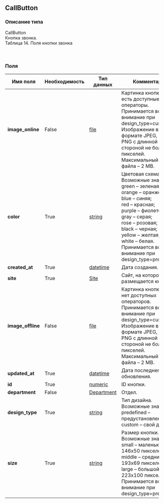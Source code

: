 
## CallButton

### Описание типа
CallButton<br/>Кнопка звонка.<br/>Таблица 14. Поля кнопки звонка<br/><br/><br/>
### Поля

| Имя поля | Необходимость | Тип данных | Комментарий |
|---|---|---|---|
|**image_online**|False|[file](/docs/types/file.md)|Картинка кнопки, когда есть доступные операторы.<br/>Принимается во внимание при design_type=custom.<br/>Изображение в формате JPEG, GIF или PNG с длинной стороной не более 500 пикселей.<br/>Максимальный размер файла – 2 MB.<br/>|
|**color**|True|[string](/docs/types/string.md)|Цветовая схема.<br/>Возможные значения:<br/>green – зеленая;<br/>orange – оранжевая;<br/>blue – синяя;<br/>red – красная;<br/>purple – фиолетовая;<br/>gray – серая;<br/>rose – розовая;<br/>black – черная;<br/>yellow – желтая;<br/>white – белая.<br/>Принимается во внимание при design_type=predefined.<br/>|
|**created_at**|True|[datetime](/docs/types/datetime.md)|Дата создания.<br/>|
|**site**|True|[Site](/docs/types/Site.md)|Сайт, на котором размещается кнопка.<br/>|
|**image_offline**|False|[file](/docs/types/file.md)|Картинка кнопки, когда нет доступных операторов.<br/>Принимается во внимание при design_type=custom.<br/>Изображение в формате JPEG, GIF или PNG с длинной стороной не более 500 пикселей.<br/>Максимальный размер файла – 2 MB.<br/>|
|**updated_at**|True|[datetime](/docs/types/datetime.md)|Дата последнего обновления.<br/>|
|**id**|True|[numeric](/docs/types/numeric.md)|ID кнопки.<br/>|
|**department**|False|[Department](/docs/types/Department.md)|Отдел.<br/>|
|**design_type**|True|[string](/docs/types/string.md)|Тип дизайна.<br/>Возможные значения:<br/>predefined – предустановленный;<br/>custom – свой дизайн.<br/>|
|**size**|True|[string](/docs/types/string.md)|Размер кнопки.<br/>Возможные значения:<br/>small – маленький, 146x50 пикселей;<br/>middle – средний,  193x69 пикселей;<br/>large – большой, 223x100 пикселей.<br/>Принимается во внимание при design_type=predefined.<br/>|
